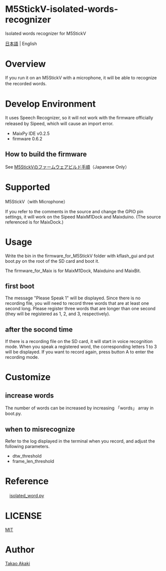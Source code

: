 # M5StickV-isolated-words-recognizer
Isolated words recognizer for M5StickV

[日本語](README.md) | English

# Overview

If you run it on an M5StickV with a microphone, it will be able to recognize the recorded words.
　
# Develop Environment
It uses Speech Recognizer, so it will not work with the firmware officially released by Sipeed, which will cause an import error.
　
- MaixPy IDE v0.2.5
- firmware 0.6.2

## How to build the firmware

See [M5StickVのファームウェアビルド手順](https://raspberrypi.mongonta.com/howto-build-firmware-of-m5stickv/)（Japanese Only）

# Supported
M5StickV（with Microphone）

If you refer to the comments in the source and change the GPIO pin settings, it will work on the Sipeed MaixM1Dock and Maixduino. (The source referenced is for MaixDock.)

# Usage
Write the bin in the firmware_for_M5StickV folder with kflash_gui and put boot.py on the root of the SD card and boot it.

The firmware_for_Maix is for MaixM1Dock, Maixduino and MaixBit.

## first boot
The message "Please Speak 1" will be displayed. Since there is no recording file, you will need to record three words that are at least one second long. Please register three words that are longer than one second (they will be registered as 1, 2, and 3, respectively).

## after the socond time
If there is a recording file on the SD card, it will start in voice recognition mode. When you speak a registered word, the corresponding letters 1 to 3 will be displayed.
If you want to record again, press button A to enter the recording mode.

# Customize
## increase words
The number of words can be increased by increasing  「words」 array in boot.py.

## when to misrecognize
Refer to the log displayed in the terminal when you record, and adjust the following parameters.
- dtw_threshold
- frame_len_threshold

# Reference
　[isolated_word.py](https://github.com/sipeed/MaixPy_scripts/blob/master/multimedia/speech_recognizer/isolated_word.py)

# LICENSE
[MIT](LICENSE)

# Author
[Takao Akaki](https://github.com/mongonta0716)
